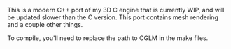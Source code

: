 This is a modern C++ port of my 3D C engine that is currently WIP, and will be updated slower than the C version. This port contains mesh rendering and a couple other things.

To compile, you'll need to replace the path to CGLM in the make files.


